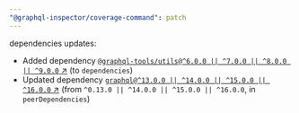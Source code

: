 ```yaml
---
"@graphql-inspector/coverage-command": patch
---
```

dependencies updates:
  - Added dependency [`@graphql-tools/utils@^6.0.0 || ^7.0.0 || ^8.0.0 || ^9.0.0` ↗︎](https://www.npmjs.com/package/@graphql-tools/utils/v/6.0.0) (to `dependencies`)
  - Updated dependency [`graphql@^13.0.0 || ^14.0.0 || ^15.0.0 || ^16.0.0` ↗︎](https://www.npmjs.com/package/graphql/v/13.0.0) (from `^0.13.0 || ^14.0.0 || ^15.0.0 || ^16.0.0`, in `peerDependencies`)
